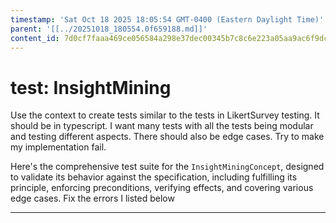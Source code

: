 ```yaml
---
timestamp: 'Sat Oct 18 2025 18:05:54 GMT-0400 (Eastern Daylight Time)'
parent: '[[../20251018_180554.0f659188.md]]'
content_id: 7d0cf7faaa469ce056584a298e37dec00345b7c8c6e223a05aa9ac6f9dccebe7
---
```


# test: InsightMining

Use the context to create tests similar to the tests in LikertSurvey testing. It should be in typescript. I want many tests with all the tests being modular and testing different aspects. There should also be edge cases. Try to make my implementation fail.

Here's the comprehensive test suite for the `InsightMiningConcept`, designed to validate its behavior against the specification, including fulfilling its principle, enforcing preconditions, verifying effects, and covering various edge cases. Fix the errors I listed below

***
